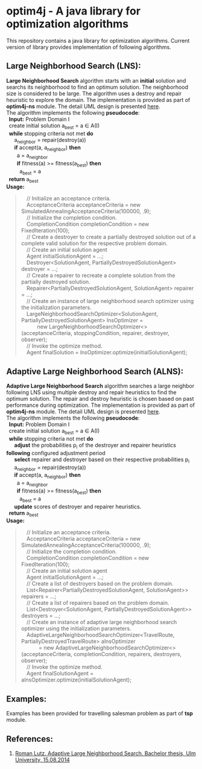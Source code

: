 # optim4j - A java library for optimization algorithms
This repository contains a java library for optimization algorithms. Current version of library provides implementation of following algorithms.
## Large Neighborhood Search (LNS): 
**Large Neighborhood Search** algorithm starts with an **initial** solution and searchs its neighborhood to find an optimum solution. The neighborhood size is considered to be large. The algorithm uses a destroy and repair heuristic to explore the domain. The implementation is provided as part of **optim4j-ns** module. The detail UML design is presented [here](https://github.com/avopsoft/optim4j/blob/main/optim4j-ns/design/lns.png).
<br/>The algorithm implements the following **pseudocode**:
<br/>&ensp;**Input:** Problem Domain I
<br/>&ensp;create initial solution a<sub>best</sub> = a ∈ A(I)
<br/>&ensp;**while** stopping criteria not met **do**
<br/>&ensp;&ensp;&ensp;a<sub>neighbor</sub> = repair(destroy(a))
<br/>&ensp;&ensp;&ensp;**if** accept(a, a<sub>neighbor</sub>) **then**
<br/>&ensp;&ensp;&ensp;&ensp;a = a<sub>neighbor</sub>
<br/>&ensp;&ensp;&ensp;&ensp;**if** fitness(a) >= fitness(a<sub>best</sub>) **then**
<br/>&ensp;&ensp;&ensp;&ensp;&ensp;a<sub>best</sub> = a
<br/>&ensp;**return** a<sub>best</sub>
<br/>**Usage:**
>&ensp;&ensp;// Initialize an acceptance criteria.
<br/>&ensp;&ensp;AcceptanceCriteria acceptanceCriteria = new SimulatedAnnealingAcceptanceCriteria(100000, .9);
<br/>&ensp;&ensp;// Initialize the completion condition.
<br/>&ensp;&ensp;CompletionCondition completionCondition = new FixedIteration(100);
<br/>&ensp;&ensp;// Create a destroyer to create a partially destroyed solution out of a complete valid solution for the respective problem domain.
<br/>&ensp;&ensp;// Create an initial solution agent
<br/>&ensp;&ensp;Agent initialSolutionAgent = ...;
<br/>&ensp;&ensp;Destroyer<SolutionAgent, PartiallyDestroyedSolutionAgent> destroyer = ...;
<br/>&ensp;&ensp;// Create a repairer to recreate a complete solution from the partially destroyed solution.
<br/>&ensp;&ensp;Repairer<PartiallyDestroyedSolutionAgent, SolutionAgent> repairer = ...;
<br/>&ensp;&ensp;// Create an instance of large neighborhood search optimizer using the initialization parameters.
<br/>&ensp;&ensp;LargeNeighborhoodSearchOptimizer<SolutionAgent, PartiallyDestroyedSolutionAgent> lnsOptimizer =
<br/>&ensp;&ensp;&ensp;&ensp;&ensp;&ensp;new LargeNeighborhoodSearchOptimizer<>(acceptanceCriteria, stoppingCondition, repairer, destroyer, observer);
<br/>&ensp;&ensp;// Invoke the optimize method.
<br/>&ensp;&ensp;Agent finalSolution = lnsOptimizer.optimize(initialSolutionAgent);


## Adaptive Large Neighborhood Search (ALNS):
**Adaptive Large Neighborhood Search** algorithm searches a large neighbor following LNS using multiple destroy and repair heuristics to find the optimum solution. The repair and destroy heuristic is chosen based on past performance during optimization. The implementation is provided as part of **optim4j-ns** module. The detail UML design is presented [here](https://github.com/avopsoft/optim4j/blob/main/optim4j-ns/design/alns.png).
<br/>The algorithm implements the following **pseudocode**:
<br/>&ensp;**Input:** Problem Domain I
<br/>&ensp;create initial solution a<sub>best</sub> = a ∈ A(I)
<br/>&ensp;**while** stopping criteria not met **do**
<br/>&ensp;&ensp;&ensp;**adjust** the probabilities p<sub>i</sub> of the destroyer and repairer heuristics **following** configured adjustment period
<br/>&ensp;&ensp;&ensp;**select** repairer and destroyer based on their respective probabilities p<sub>i</sub>
<br/>&ensp;&ensp;&ensp;a<sub>neighbor</sub> = repair(destroy(a))
<br/>&ensp;&ensp;&ensp;**if** accept(a, a<sub>neighbor</sub>) **then**
<br/>&ensp;&ensp;&ensp;&ensp;a = a<sub>neighbor</sub>
<br/>&ensp;&ensp;&ensp;&ensp;**if** fitness(a) >= fitness(a<sub>best</sub>) **then**
<br/>&ensp;&ensp;&ensp;&ensp;&ensp;a<sub>best</sub> = a
<br/>&ensp;&ensp;&ensp;**update** scores of destroyer and repairer heuristics.
<br/>&ensp;**return** a<sub>best</sub>
<br/>**Usage:**
>&ensp;&ensp;// Initialize an acceptance criteria.
<br/>&ensp;&ensp;AcceptanceCriteria acceptanceCriteria = new SimulatedAnnealingAcceptanceCriteria(100000, .9);
<br/>&ensp;&ensp;// Initialize the completion condition.
<br/>&ensp;&ensp;CompletionCondition completionCondition = new FixedIteration(100);
<br/>&ensp;&ensp;// Create an initial solution agent
<br/>&ensp;&ensp;Agent initialSolutionAgent = ...;
<br/>&ensp;&ensp;// Create a list of destroyers based on the problem domain.
<br/>&ensp;&ensp;List<Repairer<PartiallyDestroyedSolutionAgent, SolutionAgent>> repairers = ...;
<br/>&ensp;&ensp;// Create a list of repairers based on the problem domain.
<br/>&ensp;&ensp;List<Destroyer<SolutionAgent, PartiallyDestroyedSolutionAgent>> destroyers = ...;
<br/>&ensp;&ensp;// Create an instance of adaptive large neighborhood search optimizer using the initialization parameters.
<br/>&ensp;&ensp;AdaptiveLargeNeighborhoodSearchOptimizer<TravelRoute, PartiallyDestroyedTravelRoute> alnsOptimizer
><br/>&ensp;&ensp;&ensp;&ensp;&ensp;&ensp; = new AdaptiveLargeNeighborhoodSearchOptimizer<>(acceptanceCriteria, completionCondition, repairers, destroyers, observer);
<br/>&ensp;&ensp;// Invoke the optimize method.
<br/>&ensp;&ensp;Agent finalSolutionAgent = alnsOptimizer.optimize(initialSolutionAgent);

## Examples:
Examples has been provided for travelling salesman problem as part of **tsp** module.

## References:
1) [Roman Lutz. Adaptive Large Neighborhood Search. Bachelor thesis, Ulm University, 15.08.2014](https://d-nb.info/1072464683/34)
